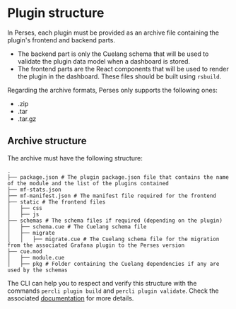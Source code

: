 Plugin structure
================

In Perses, each plugin must be provided as an archive file containing the plugin's frontend and backend parts.

- The backend part is only the Cuelang schema that will be used to validate the plugin data model when a dashboard is
  stored.
- The frontend parts are the React components that will be used to render the plugin in the dashboard. These files
  should be built using `rsbuild`.

Regarding the archive formats, Perses only supports the following ones:

- .zip
- .tar
- .tar.gz

## Archive structure

The archive must have the following structure:

```plaintext
.
├── package.json # The plugin package.json file that contains the name of the module and the list of the plugins contained
├── mf-stats.json
├── mf-manifest.json # The manifest file required for the frontend
├── static # The frontend files
│   ├── css
│   ├── js
├── schemas # The schema files if required (depending on the plugin)
│   ├── schema.cue # The Cuelang schema file
│   ├── migrate
│   │   ├── migrate.cue # The Cuelang schema file for the migration from the associated Grafana plugin to the Perses version
├── cue.mod
│   ├── module.cue
│   ├── pkg # Folder containing the Cuelang dependencies if any are used by the schemas
```

The CLI can help you to respect and verify this structure with the commands `percli plugin build` and
`percli plugin validate`.
Check the associated [documentation](../cli.md) for more details.
